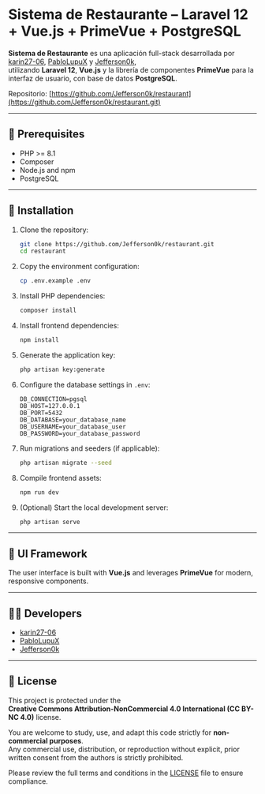 # Sistema de Restaurante – Laravel 12 + Vue.js + PrimeVue + PostgreSQL

**Sistema de Restaurante** es una aplicación full-stack desarrollada por  
[karin27-06](https://github.com/karin27-06), [PabloLupuX](https://github.com/PabloLupuX) y [Jefferson0k](https://github.com/Jefferson0k),  
utilizando **Laravel 12**, **Vue.js** y la librería de componentes **PrimeVue** para la interfaz de usuario, con base de datos **PostgreSQL**.

Repositorio: [https://github.com/Jefferson0k/restaurant](https://github.com/Jefferson0k/restaurant.git)

---

## 🧰 Prerequisites

- PHP >= 8.1  
- Composer  
- Node.js and npm  
- PostgreSQL  

---

## 🚀 Installation

1. Clone the repository:

    ```bash
    git clone https://github.com/Jefferson0k/restaurant.git
    cd restaurant
    ```

2. Copy the environment configuration:

    ```bash
    cp .env.example .env
    ```

3. Install PHP dependencies:

    ```bash
    composer install
    ```

4. Install frontend dependencies:

    ```bash
    npm install
    ```

5. Generate the application key:

    ```bash
    php artisan key:generate
    ```

6. Configure the database settings in `.env`:

    ```
    DB_CONNECTION=pgsql
    DB_HOST=127.0.0.1
    DB_PORT=5432
    DB_DATABASE=your_database_name
    DB_USERNAME=your_database_user
    DB_PASSWORD=your_database_password
    ```

7. Run migrations and seeders (if applicable):

    ```bash
    php artisan migrate --seed
    ```

8. Compile frontend assets:

    ```bash
    npm run dev
    ```

9. (Optional) Start the local development server:

    ```bash
    php artisan serve
    ```

---

## 🎨 UI Framework

The user interface is built with **Vue.js** and leverages **PrimeVue** for modern, responsive components.

---

## 👨‍💻 Developers

- [karin27-06](https://github.com/karin27-06)  
- [PabloLupuX](https://github.com/PabloLupuX)  
- [Jefferson0k](https://github.com/Jefferson0k)

---

## 📄 License

This project is protected under the  
**Creative Commons Attribution-NonCommercial 4.0 International (CC BY-NC 4.0)** license.

You are welcome to study, use, and adapt this code strictly for **non-commercial purposes**.  
Any commercial use, distribution, or reproduction without explicit, prior written consent from the authors is strictly prohibited.

Please review the full terms and conditions in the [LICENSE](./LICENSE) file to ensure compliance.

